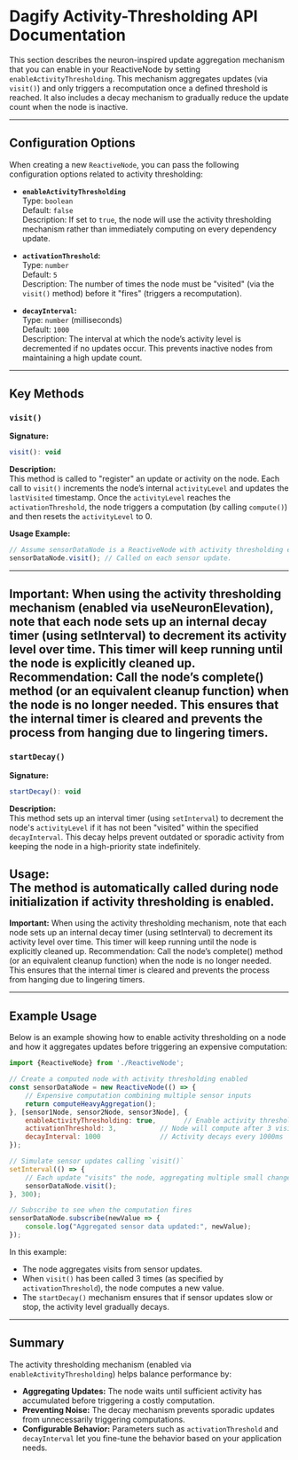 # Dagify Activity-Thresholding API Documentation

This section describes the neuron-inspired update aggregation mechanism that you can enable in your ReactiveNode by setting `enableActivityThresholding`. This mechanism aggregates updates (via `visit()`) and only triggers a recomputation once a defined threshold is reached. It also includes a decay mechanism to gradually reduce the update count when the node is inactive.

---

## Configuration Options

When creating a new `ReactiveNode`, you can pass the following configuration options related to activity thresholding:

- **`enableActivityThresholding`**  
  Type: `boolean`  
  Default: `false`  
  Description: If set to `true`, the node will use the activity thresholding mechanism rather than immediately computing on every dependency update.

- **`activationThreshold`:**  
  Type: `number`  
  Default: `5`  
  Description: The number of times the node must be "visited" (via the `visit()` method) before it "fires" (triggers a recomputation).

- **`decayInterval`:**  
  Type: `number` (milliseconds)  
  Default: `1000`  
  Description: The interval at which the node’s activity level is decremented if no updates occur. This prevents inactive nodes from maintaining a high update count.

---

## Key Methods

### `visit()`

**Signature:**
```js
visit(): void
```

**Description:**  
This method is called to "register" an update or activity on the node. Each call to `visit()` increments the node’s internal `activityLevel` and updates the `lastVisited` timestamp. Once the `activityLevel` reaches the `activationThreshold`, the node triggers a computation (by calling `compute()`) and then resets the `activityLevel` to 0.

**Usage Example:**
```js
// Assume sensorDataNode is a ReactiveNode with activity thresholding enabled.
sensorDataNode.visit(); // Called on each sensor update.
```
---
**Important:**
When using the activity thresholding mechanism (enabled via useNeuronElevation), note that each node sets up an internal decay timer (using setInterval) to decrement its activity level over time. This timer will keep running until the node is explicitly cleaned up.
Recommendation:
Call the node’s complete() method (or an equivalent cleanup function) when the node is no longer needed. This ensures that the internal timer is cleared and prevents the process from hanging due to lingering timers.
---

### `startDecay()`

**Signature:**
```js
startDecay(): void
```

**Description:**  
This method sets up an interval timer (using `setInterval`) to decrement the node's `activityLevel` if it has not been "visited" within the specified `decayInterval`. This decay helps prevent outdated or sporadic activity from keeping the node in a high-priority state indefinitely.

**Usage:**  
The method is automatically called during node initialization if activity thresholding is enabled.
---
**Important:**
When using the activity thresholding mechanism, note that each node sets up an internal decay timer (using setInterval) to decrement its activity level over time. This timer will keep running until the node is explicitly cleaned up.
Recommendation:
Call the node’s complete() method (or an equivalent cleanup function) when the node is no longer needed. This ensures that the internal timer is cleared and prevents the process from hanging due to lingering timers.

---

## Example Usage

Below is an example showing how to enable activity thresholding on a node and how it aggregates updates before triggering an expensive computation:

```js
import {ReactiveNode} from './ReactiveNode';

// Create a computed node with activity thresholding enabled
const sensorDataNode = new ReactiveNode(() => {
    // Expensive computation combining multiple sensor inputs
    return computeHeavyAggregation();
}, [sensor1Node, sensor2Node, sensor3Node], {
    enableActivityThresholding: true,       // Enable activity thresholding
    activationThreshold: 3,           // Node will compute after 3 visits
    decayInterval: 1000               // Activity decays every 1000ms
});

// Simulate sensor updates calling `visit()`
setInterval(() => {
    // Each update "visits" the node, aggregating multiple small changes
    sensorDataNode.visit();
}, 300);

// Subscribe to see when the computation fires
sensorDataNode.subscribe(newValue => {
    console.log("Aggregated sensor data updated:", newValue);
});
```

In this example:
- The node aggregates visits from sensor updates.
- When `visit()` has been called 3 times (as specified by `activationThreshold`), the node computes a new value.
- The `startDecay()` mechanism ensures that if sensor updates slow or stop, the activity level gradually decays.

---

## Summary

The activity thresholding mechanism (enabled via `enableActivityThresholding`) helps balance performance by:
- **Aggregating Updates:** The node waits until sufficient activity has accumulated before triggering a costly computation.
- **Preventing Noise:** The decay mechanism prevents sporadic updates from unnecessarily triggering computations.
- **Configurable Behavior:** Parameters such as `activationThreshold` and `decayInterval` let you fine-tune the behavior based on your application needs.
